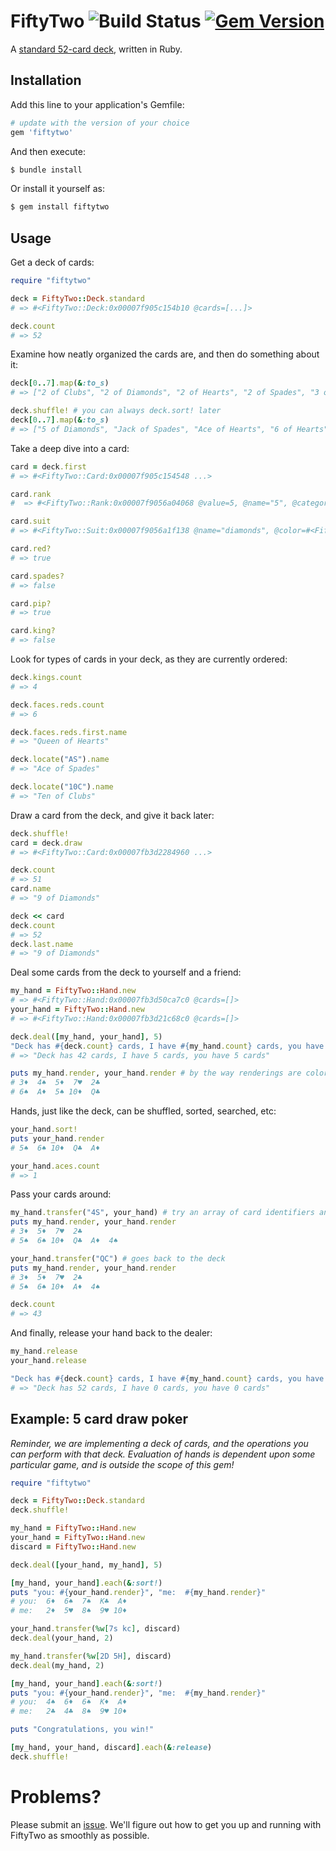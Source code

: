 # FiftyTwo ![Build Status](https://github.com/kevinstuffandthings/fiftytwo/actions/workflows/ruby.yml/badge.svg) [![Gem Version](https://badge.fury.io/rb/fiftytwo.svg)](https://badge.fury.io/rb/fiftytwo)

A [standard 52-card deck](https://en.wikipedia.org/wiki/Standard_52-card_deck), written in Ruby.

## Installation
Add this line to your application's Gemfile:

```ruby
# update with the version of your choice
gem 'fiftytwo'
```

And then execute:

```bash
$ bundle install
```

Or install it yourself as:

```bash
$ gem install fiftytwo
```

## Usage
Get a deck of cards:
```ruby
require "fiftytwo"

deck = FiftyTwo::Deck.standard
# => #<FiftyTwo::Deck:0x00007f905c154b10 @cards=[...]>

deck.count
# => 52
```

Examine how neatly organized the cards are, and then do something about it:
```ruby
deck[0..7].map(&:to_s)
# => ["2 of Clubs", "2 of Diamonds", "2 of Hearts", "2 of Spades", "3 of Clubs", "3 of Diamonds", "3 of Hearts", "3 of Spades"]

deck.shuffle! # you can always deck.sort! later
deck[0..7].map(&:to_s)
# => ["5 of Diamonds", "Jack of Spades", "Ace of Hearts", "6 of Hearts", "9 of Hearts", "2 of Diamonds", "3 of Spades", "7 of Spades"]
```

Take a deep dive into a card:
```ruby
card = deck.first
# => #<FiftyTwo::Card:0x00007f905c154548 ...>

card.rank
#  => #<FiftyTwo::Rank:0x00007f9056a04068 @value=5, @name="5", @category=:pip>

card.suit
# => #<FiftyTwo::Suit:0x00007f9056a1f138 @name="diamonds", @color=#<FiftyTwo::Suit::Color:0x00007f9056a1f638 @name="red", @rgb="ff0000">, @symbol="♦">

card.red?
# => true

card.spades?
# => false

card.pip?
# => true

card.king?
# => false
```

Look for types of cards in your deck, as they are currently ordered:
```ruby
deck.kings.count
# => 4

deck.faces.reds.count
# => 6

deck.faces.reds.first.name
# => "Queen of Hearts"

deck.locate("AS").name
# => "Ace of Spades"

deck.locate("10C").name
# => "Ten of Clubs"
```

Draw a card from the deck, and give it back later:
```ruby
deck.shuffle!
card = deck.draw
# => #<FiftyTwo::Card:0x00007fb3d2284960 ...>

deck.count
# => 51
card.name
# => "9 of Diamonds"

deck << card
deck.count
# => 52
deck.last.name
# => "9 of Diamonds"
```

Deal some cards from the deck to yourself and a friend:
```ruby
my_hand = FiftyTwo::Hand.new
# => #<FiftyTwo::Hand:0x00007fb3d50ca7c0 @cards=[]>
your_hand = FiftyTwo::Hand.new
# => #<FiftyTwo::Hand:0x00007fb3d21c68c0 @cards=[]>

deck.deal([my_hand, your_hand], 5)
"Deck has #{deck.count} cards, I have #{my_hand.count} cards, you have #{your_hand.count} cards"
# => "Deck has 42 cards, I have 5 cards, you have 5 cards"

puts my_hand.render, your_hand.render # by the way renderings are colored red/black in your terminal, just like the suit!
# 3♦  4♠  5♦  7♥  2♣
# 6♠  A♦  5♠ 10♦  Q♣
```

Hands, just like the deck, can be shuffled, sorted, searched, etc:
```ruby
your_hand.sort!
puts your_hand.render
# 5♠  6♠ 10♦  Q♣  A♦

your_hand.aces.count
# => 1
```

Pass your cards around:
```ruby
my_hand.transfer("4S", your_hand) # try an array of card identifiers and/or indexes, too!
puts my_hand.render, your_hand.render
# 3♦  5♦  7♥  2♣
# 5♠  6♠ 10♦  Q♣  A♦  4♠

your_hand.transfer("QC") # goes back to the deck
puts my_hand.render, your_hand.render
# 3♦  5♦  7♥  2♣
# 5♠  6♠ 10♦  A♦  4♠

deck.count
# => 43
```

And finally, release your hand back to the dealer:
```ruby
my_hand.release
your_hand.release

"Deck has #{deck.count} cards, I have #{my_hand.count} cards, you have #{your_hand.count} cards"
# => "Deck has 52 cards, I have 0 cards, you have 0 cards"
```

## Example: 5 card draw poker
_Reminder, we are implementing a deck of cards, and the operations you can perform with that deck. Evaluation of hands is dependent upon some
particular game, and is outside the scope of this gem!_

```ruby
require "fiftytwo"

deck = FiftyTwo::Deck.standard
deck.shuffle!

my_hand = FiftyTwo::Hand.new
your_hand = FiftyTwo::Hand.new
discard = FiftyTwo::Hand.new

deck.deal([your_hand, my_hand], 5)

[my_hand, your_hand].each(&:sort!)
puts "you: #{your_hand.render}", "me:  #{my_hand.render}"
# you:  6♦  6♠  7♠  K♣  A♦
# me:   2♦  5♥  8♠  9♥ 10♦

your_hand.transfer(%w[7s kc], discard)
deck.deal(your_hand, 2)

my_hand.transfer(%w[2D 5H], discard)
deck.deal(my_hand, 2)

[my_hand, your_hand].each(&:sort!)
puts "you: #{your_hand.render}", "me:  #{my_hand.render}"
# you:  4♠  6♦  6♠  K♦  A♦
# me:   2♣  4♣  8♠  9♥ 10♦

puts "Congratulations, you win!"

[my_hand, your_hand, discard].each(&:release)
deck.shuffle!
```

# Problems?
Please submit an [issue](https://github.com/kevinstuffandthings/fiftytwo/issues).
We'll figure out how to get you up and running with FiftyTwo as smoothly as possible.
